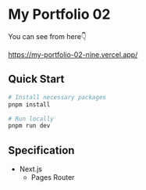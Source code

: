 # My Portfolio 02
You can see from here👇

https://my-portfolio-02-nine.vercel.app/

## Quick Start
```bash
# Install necessary packages
pnpm install

# Run locally
pnpm run dev
```

## Specification
- Next.js
  - Pages Router

